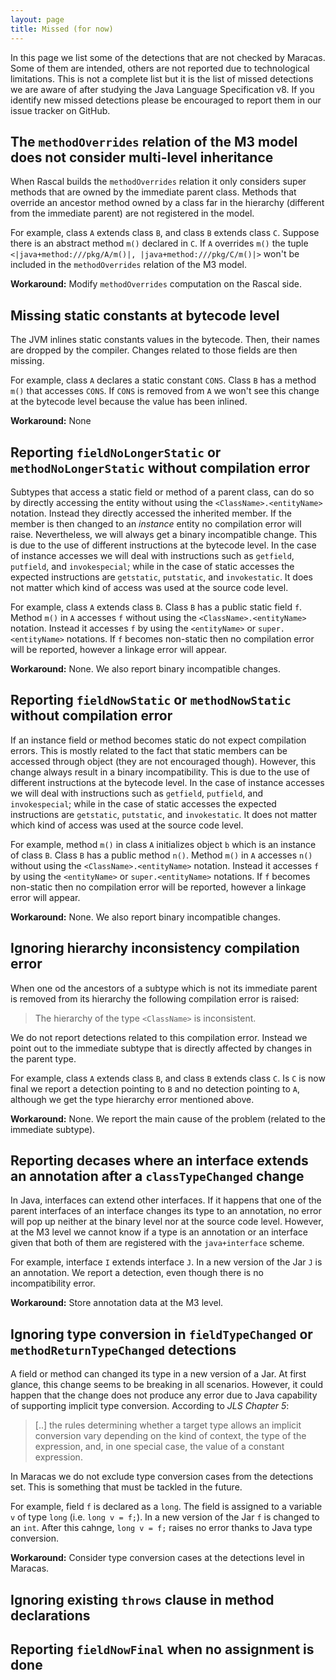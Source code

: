 ```yaml
---
layout: page
title: Missed (for now)
---
```


<p class="message">
	In this page we list some of the detections that are not checked by Maracas. Some of them are intended, others are not reported due to technological limitations. This is not a complete list but it is the list of missed detections we are aware of after studying the Java Language Specification v8. If you identify new missed detections please be encouraged to report them in our issue tracker on GitHub.
</p>

## The `methodOverrides` relation of the M3 model does not consider multi-level inheritance
When Rascal builds the `methodOverrides` relation it only considers super methods that are owned by the immediate parent class. Methods that override an ancestor method owned by a class far in the hierarchy (different from the immediate parent) are not registered in the model. 

For example, class `A` extends class `B`, and class `B` extends class `C`. Suppose there is an abstract method `m()` declared in `C`. If `A` overrides `m()` the tuple `<|java+method:///pkg/A/m()|, |java+method:///pkg/C/m()|>` won't be included in the `methodOverrides` relation of the M3 model.

**Workaround:** Modify `methodOverrides` computation on the Rascal side.


## Missing static constants at bytecode level
The JVM inlines static constants values in the bytecode. Then, their names are dropped by the compiler. Changes related to those fields are then missing.

For example, class `A` declares a static constant `CONS`. Class `B` has a method `m()` that accesses `CONS`. If `CONS` is removed from `A` we won't see this change at the bytecode level because the value has been inlined.

**Workaround:** None


## Reporting `fieldNoLongerStatic` or `methodNoLongerStatic` without compilation error
Subtypes that access a static field or method of a parent class, can do so by directly accessing the entity without using the `<ClassName>.<entityName>` notation. Instead they directly accessed the inherited member. If the member is then changed to an *instance* entity no compilation error will raise. Nevertheless, we will always get a binary incompatible change. This is due to the use of different instructions at the bytecode level. In the case of instance accesses we will deal with instructions such as `getfield`, `putfield`, and `invokespecial`; while in the case of static accesses the expected instructions are `getstatic`, `putstatic`, and `invokestatic`. It does not matter which kind of access was used at the source code level.

For example, class `A` extends class `B`. Class `B` has a public static field `f`. Method `m()` in `A` accesses `f` without using the `<ClassName>.<entityName>` notation. Instead it accesses `f` by using the `<entityName>` or `super.<entityName>` notations. If `f` becomes non-static then no compilation error will be reported, however a linkage error will appear.

**Workaround:** None. We also report binary incompatible changes.

## Reporting `fieldNowStatic` or `methodNowStatic` without compilation error
If an instance field or method becomes static do not expect compilation errors. This is mostly related to the fact that static members can be accessed through object (they are not encouraged though). However, this change always result in a binary incompatibility. This is due to the use of different instructions at the bytecode level. In the case of instance accesses we will deal with instructions such as `getfield`, `putfield`, and `invokespecial`; while in the case of static accesses the expected instructions are `getstatic`, `putstatic`, and `invokestatic`. It does not matter which kind of access was used at the source code level.

For example, method `m()` in class `A` initializes object `b` which is an instance of class `B`. Class `B` has a public method `n()`. Method `m()` in `A` accesses `n()` without using the `<ClassName>.<entityName>` notation. Instead it accesses `f` by using the `<entityName>` or `super.<entityName>` notations. If `f` becomes non-static then no compilation error will be reported, however a linkage error will appear.

**Workaround:** None. We also report binary incompatible changes.

## Ignoring hierarchy inconsistency compilation error
When one od the ancestors of a subtype which is not its immediate parent is removed from its hierarchy the following compilation error is raised: 

> The hierarchy of the type `<ClassName>` is inconsistent. 

We do not report detections related to this compilation error. Instead we point out to the immediate subtype that is directly affected by changes in the parent type.

For example, class `A` extends class `B`, and class `B` extends class `C`. Is `C` is now final we report a detection pointing to `B` and no detection pointing to `A`, although we get the type hierarchy error mentioned above.

**Workaround:** None. We report the main cause of the problem (related to the immediate subtype).


## Reporting decases where an interface extends an annotation after a `classTypeChanged` change 
In Java, interfaces can extend other interfaces. If it happens that one of the parent interfaces of an interface changes its type to an annotation, no error will pop up neither at the binary level nor at the source code level. However, at the M3 level we cannot know if a type is an annotation or an interface given that both of them are registered with the `java+interface` scheme.

For example, interface `I` extends interface `J`. In a new version of the Jar `J` is an annotation. We report a detection, even though there is no incompatibility error.

**Workaround:** Store annotation data at the M3 level.


## Ignoring type conversion in `fieldTypeChanged` or `methodReturnTypeChanged` detections
A field or method can changed its type in a new version of a Jar. At first glance, this change seems to be breaking in all scenarios. However, it could happen that the change does not produce any error due to Java capability of supporting implicit type conversion. According to *JLS Chapter 5*:

> [..] the rules determining whether a target type allows an implicit conversion vary depending on the kind of context, the type of the expression, and, in one special case, the value of a constant expression.

In Maracas we do not exclude type conversion cases from the detections set. This is something that must be tackled in the future.

For example, field `f` is declared as a `long`. The field is assigned to a variable `v` of type `long` (i.e. `long v = f;`). In a new version of the Jar `f` is changed to an `int`. After this cahnge, `long v = f;` raises no error thanks to Java type conversion.

**Workaround:** Consider type conversion cases at the detections level in Maracas.


## Ignoring existing `throws` clause in method declarations

## Reporting `fieldNowFinal` when no assignment is done